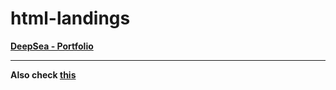 # html-landings

**[DeepSea - Portfolio](https://github.com/sy-dot/deepsea-portfolio)**

* * *

**Also check [this](https://github.com/sy-dot/cool-css)**
